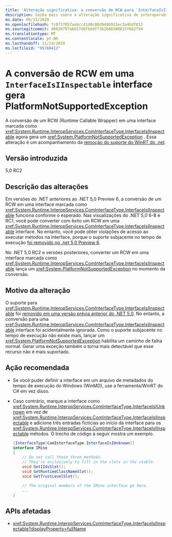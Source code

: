 ```yaml
---
title: 'Alteração significativa: a conversão de RCW para `InterfaceIsIInspectable` gera exceção'
description: Saiba mais sobre a alteração significativa de interoperabilidade no .NET 5,0 em que a conversão de um RCW em uma `InterfaceIsIInspectable` interface gera um PlatformNotSupportedException.
ms.date: 09/13/2020
ms.openlocfilehash: 7c0f37057aebcc41d0c00d949b921ec3a4bdf012
ms.sourcegitcommit: d8020797a6657d0fbbdff362b80300815f682f94
ms.translationtype: MT
ms.contentlocale: pt-BR
ms.lasthandoff: 11/24/2020
ms.locfileid: "95760412"
---
```

# <a name="casting-rcw-to-an-interfaceisiinspectable-interface-throws-platformnotsupportedexception"></a>A conversão de RCW em uma `InterfaceIsIInspectable` interface gera PlatformNotSupportedException

A conversão de um RCW (Runtime Callable Wrapper) em uma interface marcada como <xref:System.Runtime.InteropServices.ComInterfaceType.InterfaceIsIInspectable> agora gera um <xref:System.PlatformNotSupportedException> . Essa alteração é um acompanhamento da [remoção do suporte do WinRT do .net](built-in-support-for-winrt-removed.md).

## <a name="version-introduced"></a>Versão introduzida

5,0 RC2

## <a name="change-description"></a>Descrição das alterações

Em versões do .NET anteriores ao .NET 5,0 Preview 6, a conversão de um RCW em uma interface marcada como <xref:System.Runtime.InteropServices.ComInterfaceType.InterfaceIsIInspectable> funciona conforme o esperado. Nas visualizações do .NET 5,0 6-8 e RC1, você pode converter com êxito um RCW em uma <xref:System.Runtime.InteropServices.ComInterfaceType.InterfaceIsIInspectable> interface. No entanto, você pode obter violações de acesso ao executar métodos na interface, porque o suporte subjacente no tempo de execução [foi removido no .net 5,0 Preview 6](built-in-support-for-winrt-removed.md).

No .NET 5,0 RC2 e versões posteriores, converter um RCW em uma interface marcada como <xref:System.Runtime.InteropServices.ComInterfaceType.InterfaceIsIInspectable> lança um <xref:System.PlatformNotSupportedException> no momento da conversão.

## <a name="reason-for-change"></a>Motivo da alteração

O suporte para <xref:System.Runtime.InteropServices.ComInterfaceType.InterfaceIsIInspectable> foi [removido em uma versão prévia anterior do .NET 5,0](built-in-support-for-winrt-removed.md). No entanto, a conversão para uma <xref:System.Runtime.InteropServices.ComInterfaceType.InterfaceIsIInspectable> interface foi acidentalmente ignorada. Como o suporte subjacente no tempo de execução não existe mais, lançar um <xref:System.PlatformNotSupportedException> habilita um caminho de falha normal. Gerar uma exceção também o torna mais detectável que esse recurso não é mais suportado.

## <a name="recommended-action"></a>Ação recomendada

- Se você puder definir a interface em um arquivo de metadados do tempo de execução do Windows (WinMD), use a ferramenta/WinRT do C# em vez disso.

- Caso contrário, marque a interface como <xref:System.Runtime.InteropServices.ComInterfaceType.InterfaceIsIUnknown> em vez de <xref:System.Runtime.InteropServices.ComInterfaceType.InterfaceIsIInspectable> e adicione três entradas fictícias ao início da interface para os <xref:System.Runtime.InteropServices.ComInterfaceType.InterfaceIsIInspectable> métodos. O trecho de código a seguir mostra um exemplo.

  ```csharp
  [InterfaceType(ComInterfaceType.InterfaceIsIUnknown)]
  interface IMine
  {
      // Do not call these three methods.
      // They're exclusively to fill in the slots in the vtable.
      void GetIIdsSlot();
      void GetRuntimeClassNameSlot();
      void GetTrustLevelSlot();

      // The original members of the IMine interface go here.
      ...
  }
  ```

## <a name="affected-apis"></a>APIs afetadas

- <xref:System.Runtime.InteropServices.ComInterfaceType.InterfaceIsIInspectable?displayProperty=fullName>

<!--

### Affected APIs

- `F:System.Runtime.InteropServices.ComInterfaceType.InterfaceIsIInspectable`

### Category

Interop

-->
